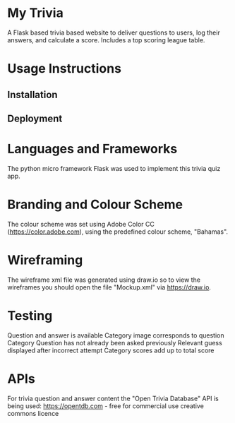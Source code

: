 # My Trivia
A Flask based trivia based website to deliver questions to users, log their
answers, and calculate a score. Includes a top scoring league table.

# Usage Instructions
## Installation
## Deployment

# Languages and Frameworks
The python micro framework Flask was used to implement this trivia quiz app.

# Branding and Colour Scheme
The colour scheme was set using Adobe Color CC (https://color.adobe.com), using
the predefined colour scheme, "Bahamas".

# Wireframing
The wireframe xml file was generated using draw.io so to view the wireframes you
should open the file "Mockup.xml" via https://draw.io.

# Testing
Question and answer is available
Category image corresponds to question Category
Question has not already been asked previously
Relevant guess displayed after incorrect attempt
Category scores add up to total score

# APIs
For trivia question and answer content the "Open Trivia Database" API is being
used: https://opentdb.com - free for commercial use creative commons licence
